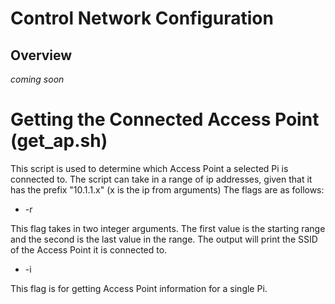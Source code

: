 # Control Network Configuration
## Overview
_coming soon_


# Getting the Connected Access Point (get_ap.sh)

This script is used to determine which Access Point a selected Pi is connected to. The script can take in a range of ip addresses, given that it has the prefix "10.1.1.x" (x is the ip from arguments)
The flags are as follows:
* -r <val1> <val2>

This flag takes in two integer arguments. The first value is the starting range and the second is the last value in the range. The output will print the SSID of the Access Point it is connected to.

* -i <val1>

This flag is for getting Access Point information for a single Pi. 

